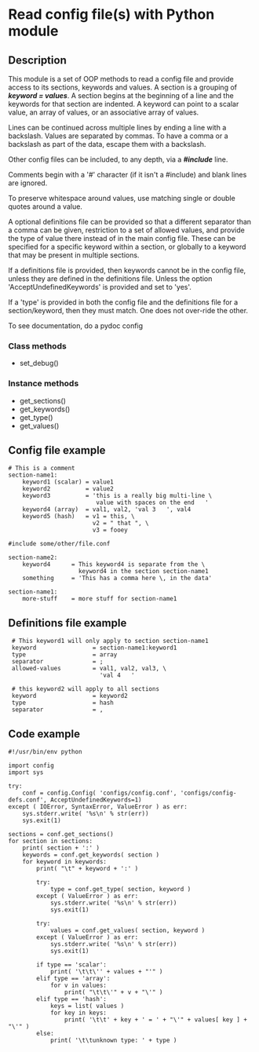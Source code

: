 # Read config file(s) with Python module

## Description
This module is a set of OOP methods to read a config file and provide access
to its sections, keywords and values.  A section is a grouping of
   ***keyword = values***.
A section begins at the beginning of a line and the keywords for that
section are indented.  A keyword can point to a scalar value, an array of
values, or an associative array of values.

Lines can be continued across multiple lines by ending a line with a
backslash.  Values are separated by commas.
To have a comma or a backslash as part of the data, escape them with a backslash.

Other config files can be included, to any depth, via a ***#include*** line.

Comments begin with a '#' character (if it isn't a #include) and blank lines
are ignored.

To preserve whitespace around values, use matching single or double quotes
around a value.

A optional definitions file can be provided so that a different separator
than a comma can be given, restriction to a set of allowed values, and
provide the type of value there instead of in the main config file.
These can be specified for a specific keyword within a section, or
globally to a keyword that may be present in multiple sections.

If a definitions file is provided, then keywords cannot be in the config
file, unless they are defined in the definitions file.  Unless the option
'AcceptUndefinedKeywords' is provided and set to 'yes'.

If a 'type' is provided in both the config file and the definitions file
for a section/keyword, then they must match.  One does not over-ride
the other.

To see documentation, do a pydoc config

### Class methods
- set_debug()

### Instance methods
- get_sections()
- get_keywords()
- get_type()
- get_values()

## Config file example
    # This is a comment
    section-name1:
        keyword1 (scalar) = value1
        keyword2          = value2
        keyword3          = 'this is a really big multi-line \
                             value with spaces on the end   '
        keyword4 (array)  = val1, val2, 'val 3   ', val4
        keyword5 (hash)   = v1 = this, \
                            v2 = " that ", \
                            v3 = fooey

    #include some/other/file.conf

    section-name2:
        keyword4      = This keyword4 is separate from the \
                        keyword4 in the section section-name1
        something     = 'This has a comma here \, in the data'

    section-name1:
        more-stuff    = more stuff for section-name1

## Definitions file example
     # This keyword1 will only apply to section section-name1
     keyword                = section-name1:keyword1
     type                   = array
     separator              = ;
     allowed-values         = val1, val2, val3, \
                              'val 4   '

     # this keyword2 will apply to all sections
     keyword                = keyword2
     type                   = hash
     separator              = ,

## Code example
    #!/usr/bin/env python
    
    import config
    import sys
    
    try:
        conf = config.Config( 'configs/config.conf', 'configs/config-defs.conf', AcceptUndefinedKeywords=1)
    except ( IOError, SyntaxError, ValueError ) as err:
        sys.stderr.write( '%s\n' % str(err))
        sys.exit(1)
    
    sections = conf.get_sections()
    for section in sections:
        print( section + ':' )
        keywords = conf.get_keywords( section )
        for keyword in keywords:
            print( "\t" + keyword + ':' )
    
            try:
                type = conf.get_type( section, keyword )
            except ( ValueError ) as err:
                sys.stderr.write( '%s\n' % str(err))
                sys.exit(1)
    
            try:
                values = conf.get_values( section, keyword )
            except ( ValueError ) as err:
                sys.stderr.write( '%s\n' % str(err))
                sys.exit(1)
    
            if type == 'scalar':
                print( '\t\t\'' + values + "'" )
            elif type == 'array':
                for v in values:
                    print( "\t\t\'" + v + "\'" )
            elif type == 'hash':
                keys = list( values )
                for key in keys:
                    print( '\t\t' + key + ' = ' + "\'" + values[ key ] + "\'" )
            else:
                print( '\t\tunknown type: ' + type )
